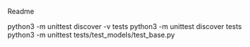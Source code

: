 Readme

python3 -m unittest discover -v tests
python3 -m unittest discover tests
python3 -m unittest tests/test_models/test_base.py
